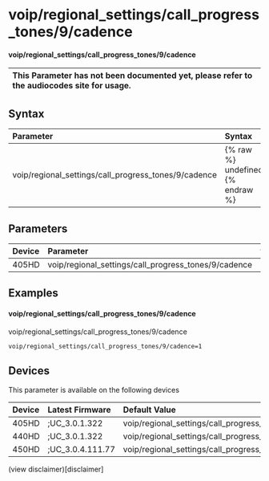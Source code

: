 ﻿---
description: voip/regional_settings/call_progress_tones/9/cadence
search:
    keywords: ['voip','regional_settings','call_progress_tones','9','cadence']
---

# voip/regional_settings/call_progress_tones/9/cadence

#### voip/regional_settings/call_progress_tones/9/cadence


| This Parameter has not been documented yet, please refer to the audiocodes site for usage.  |
| :--- |

## Syntax
| Parameter | Syntax |
| :--- | :--- |
|voip/regional_settings/call_progress_tones/9/cadence | {% raw %} undefined {% endraw %} |

## Parameters
|Device|Parameter|value|Description|
|:---|:---|:---|:---|
| 405HD | voip/regional_settings/call_progress_tones/9/cadence |  |  |

## Examples
#### voip/regional_settings/call_progress_tones/9/cadence

voip/regional_settings/call_progress_tones/9/cadence

```
voip/regional_settings/call_progress_tones/9/cadence=1
```

## Devices
This parameter is available on the following devices

| Device | Latest Firmware | Default Value |
|:---|:---|:---|
| 405HD | ;UC_3.0.1.322 | voip/regional_settings/call_progress_tones/9/cadence=1 
| 440HD | ;UC_3.0.1.322 | voip/regional_settings/call_progress_tones/9/cadence=1 
| 450HD | ;UC_3.0.4.111.77 | voip/regional_settings/call_progress_tones/9/cadence=1 

(view disclaimer)[disclaimer]
